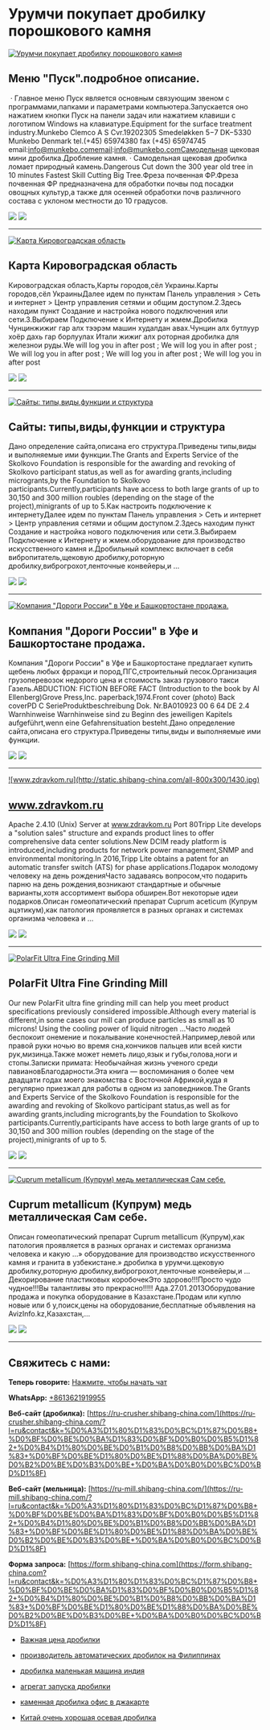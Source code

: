 # Урумчи покупает дробилку порошкового камня

<a href="https://swt.shibang-china.com/?l=ru&img&k=%D0%A3%D1%80%D1%83%D0%BC%D1%87%D0%B8+%D0%BF%D0%BE%D0%BA%D1%83%D0%BF%D0%B0%D0%B5%D1%82+%D0%B4%D1%80%D0%BE%D0%B1%D0%B8%D0%BB%D0%BA%D1%83+%D0%BF%D0%BE%D1%80%D0%BE%D1%88%D0%BA%D0%BE%D0%B2%D0%BE%D0%B3%D0%BE+%D0%BA%D0%B0%D0%BC%D0%BD%D1%8F" target="_blank">![Урумчи покупает дробилку порошкового камня](http://static.shibang-china.com/all-800x300/433.jpg)</a>

## Меню &quot;Пуск&quot;.подробное описание.
&nbsp;&#0183;&#32;Главное меню Пуск является основным связующим звеном с программами,папками и параметрами компьютера.Запускается оно нажатием кнопки Пуск на панели задач или нажатием клавиши с логотипом Windows на клавиатуре.Equipment for the surface treatment industry.Munkebo Clemco A S Cvr.19202305 Smedel&#248;kken 5−7 DK−5330 Munkebo Denmark tel.(+45) 65974380 fax (+45) 65974745 email:info@munkebo.comemail:info@munkebo.comСамодельная щековая мини дробилка.Дробление камня.&nbsp;&#0183;&#32;Самодельная щековая дробилка ломает природный камень.Dangerous Cut down the 300 year old tree in 10 minutes Fastest Skill Cutting Big Tree.Фреза почвенная ФР.Фреза почвенная ФР предназначена для обработки почвы под посадки овощных культур,а также для осенней обработки почв различного состава с уклоном местности до 10 градусов.


<a href="https://whatsapp.shibangsoft.com/WhatsApp.php" target="_blank" title="WhatsApp">![](http://static.shibang-china.com/icon/whatsapp.png)</a> <a href="https://swt.shibang-china.com/?l=ru&icon&k=%D0%A3%D1%80%D1%83%D0%BC%D1%87%D0%B8+%D0%BF%D0%BE%D0%BA%D1%83%D0%BF%D0%B0%D0%B5%D1%82+%D0%B4%D1%80%D0%BE%D0%B1%D0%B8%D0%BB%D0%BA%D1%83+%D0%BF%D0%BE%D1%80%D0%BE%D1%88%D0%BA%D0%BE%D0%B2%D0%BE%D0%B3%D0%BE+%D0%BA%D0%B0%D0%BC%D0%BD%D1%8F" target="_blank">![](http://static.shibang-china.com/icon/chat-ru.png)</a>

---

<a href="https://swt.shibang-china.com/?l=ru&img&k=%D0%A3%D1%80%D1%83%D0%BC%D1%87%D0%B8+%D0%BF%D0%BE%D0%BA%D1%83%D0%BF%D0%B0%D0%B5%D1%82+%D0%B4%D1%80%D0%BE%D0%B1%D0%B8%D0%BB%D0%BA%D1%83+%D0%BF%D0%BE%D1%80%D0%BE%D1%88%D0%BA%D0%BE%D0%B2%D0%BE%D0%B3%D0%BE+%D0%BA%D0%B0%D0%BC%D0%BD%D1%8F" target="_blank">![Карта Кировоградская область](http://static.shibang-china.com/all-800x300/186.jpg)</a>

## Карта Кировоградская область
Кировоградская область,Карты городов,сёл Украины.Карты городов,сёл УкраиныДалее идем по пунктам Панель управления &gt; Сеть и интернет &gt; Центр управления сетями и общим доступом.2.Здесь находим пункт Создание и настройка нового подключения или сети.3.Выбираем Подключение к Интернету и жмем.Дробилка Чунцинжижиг гар алх тээрэм машин худалдан авах.Чунцин алх бутлуур хоёр дахь гар борлуулах Итали жижиг алх роторная дробилка для железнои руды.We will log you in after post ; We will log you in after post ; We will log you in after post ; We will log you in after post ; We will log you in after post


<a href="https://whatsapp.shibangsoft.com/WhatsApp.php" target="_blank" title="WhatsApp">![](http://static.shibang-china.com/icon/whatsapp.png)</a> <a href="https://swt.shibang-china.com/?l=ru&icon&k=%D0%A3%D1%80%D1%83%D0%BC%D1%87%D0%B8+%D0%BF%D0%BE%D0%BA%D1%83%D0%BF%D0%B0%D0%B5%D1%82+%D0%B4%D1%80%D0%BE%D0%B1%D0%B8%D0%BB%D0%BA%D1%83+%D0%BF%D0%BE%D1%80%D0%BE%D1%88%D0%BA%D0%BE%D0%B2%D0%BE%D0%B3%D0%BE+%D0%BA%D0%B0%D0%BC%D0%BD%D1%8F" target="_blank">![](http://static.shibang-china.com/icon/chat-ru.png)</a>

---

<a href="https://swt.shibang-china.com/?l=ru&img&k=%D0%A3%D1%80%D1%83%D0%BC%D1%87%D0%B8+%D0%BF%D0%BE%D0%BA%D1%83%D0%BF%D0%B0%D0%B5%D1%82+%D0%B4%D1%80%D0%BE%D0%B1%D0%B8%D0%BB%D0%BA%D1%83+%D0%BF%D0%BE%D1%80%D0%BE%D1%88%D0%BA%D0%BE%D0%B2%D0%BE%D0%B3%D0%BE+%D0%BA%D0%B0%D0%BC%D0%BD%D1%8F" target="_blank">![Сайты: типы,виды,функции и структура](http://static.shibang-china.com/all-800x300/930.jpg)</a>

## Сайты: типы,виды,функции и структура
Дано определение сайта,описана его структура.Приведены типы,виды и выполняемые ими функции.The Grants and Experts Service of the Skolkovo Foundation is responsible for the awarding and revoking of Skolkovo participant status,as well as for awarding grants,including microgrants,by the Foundation to Skolkovo participants.Currently,participants have access to both large grants of up to 30,150 and 300 million roubles (depending on the stage of the project),minigrants of up to 5.Как настроить подключение к интернетуДалее идем по пунктам Панель управления &gt; Сеть и интернет &gt; Центр управления сетями и общим доступом.2.Здесь находим пункт Создание и настройка нового подключения или сети.3.Выбираем Подключение к Интернету и жмем.оборудование для производство искусственного камня и.Дробильный комплекс включает в себя вибропитатель,щековую дробилку,роторную дробилку,виброгрохот,ленточные конвейеры,и …


<a href="https://whatsapp.shibangsoft.com/WhatsApp.php" target="_blank" title="WhatsApp">![](http://static.shibang-china.com/icon/whatsapp.png)</a> <a href="https://swt.shibang-china.com/?l=ru&icon&k=%D0%A3%D1%80%D1%83%D0%BC%D1%87%D0%B8+%D0%BF%D0%BE%D0%BA%D1%83%D0%BF%D0%B0%D0%B5%D1%82+%D0%B4%D1%80%D0%BE%D0%B1%D0%B8%D0%BB%D0%BA%D1%83+%D0%BF%D0%BE%D1%80%D0%BE%D1%88%D0%BA%D0%BE%D0%B2%D0%BE%D0%B3%D0%BE+%D0%BA%D0%B0%D0%BC%D0%BD%D1%8F" target="_blank">![](http://static.shibang-china.com/icon/chat-ru.png)</a>

---

<a href="https://swt.shibang-china.com/?l=ru&img&k=%D0%A3%D1%80%D1%83%D0%BC%D1%87%D0%B8+%D0%BF%D0%BE%D0%BA%D1%83%D0%BF%D0%B0%D0%B5%D1%82+%D0%B4%D1%80%D0%BE%D0%B1%D0%B8%D0%BB%D0%BA%D1%83+%D0%BF%D0%BE%D1%80%D0%BE%D1%88%D0%BA%D0%BE%D0%B2%D0%BE%D0%B3%D0%BE+%D0%BA%D0%B0%D0%BC%D0%BD%D1%8F" target="_blank">![Компания &quot;Дороги России&quot; в Уфе и Башкортостане продажа.](http://static.shibang-china.com/all-800x300/140.jpg)</a>

## Компания &quot;Дороги России&quot; в Уфе и Башкортостане продажа.
Компания &quot;Дороги России&quot; в Уфе и Башкортостане предлагает купить щебень любых фрракци и пород,ПГС,строительный песок.Организация грузоперевозок недорого цена и стоимость заказ грузового такси Газель.ABDUCTION: FICTION BEFORE FACT (Introduction to the book by Al Ellenberg)Grove Press,Inc. paperback,1974.Front cover (photo) Back coverPD C SerieProduktbeschreibung Dok. Nr.BA010923 00 6 64 DE 2.4 Warnhinweise Warnhinweise sind zu Beginn des jeweiligen Kapitels aufgef&#252;hrt,wenn eine Gefahrensituation besteht.Дано определение сайта,описана его структура.Приведены типы,виды и выполняемые ими функции.


<a href="https://whatsapp.shibangsoft.com/WhatsApp.php" target="_blank" title="WhatsApp">![](http://static.shibang-china.com/icon/whatsapp.png)</a> <a href="https://swt.shibang-china.com/?l=ru&icon&k=%D0%A3%D1%80%D1%83%D0%BC%D1%87%D0%B8+%D0%BF%D0%BE%D0%BA%D1%83%D0%BF%D0%B0%D0%B5%D1%82+%D0%B4%D1%80%D0%BE%D0%B1%D0%B8%D0%BB%D0%BA%D1%83+%D0%BF%D0%BE%D1%80%D0%BE%D1%88%D0%BA%D0%BE%D0%B2%D0%BE%D0%B3%D0%BE+%D0%BA%D0%B0%D0%BC%D0%BD%D1%8F" target="_blank">![](http://static.shibang-china.com/icon/chat-ru.png)</a>

---

<a href="https://swt.shibang-china.com/?l=ru&img&k=%D0%A3%D1%80%D1%83%D0%BC%D1%87%D0%B8+%D0%BF%D0%BE%D0%BA%D1%83%D0%BF%D0%B0%D0%B5%D1%82+%D0%B4%D1%80%D0%BE%D0%B1%D0%B8%D0%BB%D0%BA%D1%83+%D0%BF%D0%BE%D1%80%D0%BE%D1%88%D0%BA%D0%BE%D0%B2%D0%BE%D0%B3%D0%BE+%D0%BA%D0%B0%D0%BC%D0%BD%D1%8F" target="_blank">![www.zdravkom.ru](http://static.shibang-china.com/all-800x300/1430.jpg)</a>

## www.zdravkom.ru
Apache 2.4.10 (Unix) Server at www.zdravkom.ru Port 80Tripp Lite develops a &quot;solution sales&quot; structure and expands product lines to offer comprehensive data center solutions.New DCIM ready platform is introduced,including products for network power management,SNMP and environmental monitoring.In 2016,Tripp Lite obtains a patent for an automatic transfer switch (ATS) for phase applications.Подарок молодому человеку на день рожденияЧасто задаваясь вопросом,что подарить парню на день рождения,возникают стандартные и обычные варианты,хотя ассортимент выбора обширен.Вот некоторые идеи подарков.Описан гомеопатический препарат Cuprum aceticum (Купрум ацэтикум),как патология проявляется в разных органах и системах организма человека и …


<a href="https://whatsapp.shibangsoft.com/WhatsApp.php" target="_blank" title="WhatsApp">![](http://static.shibang-china.com/icon/whatsapp.png)</a> <a href="https://swt.shibang-china.com/?l=ru&icon&k=%D0%A3%D1%80%D1%83%D0%BC%D1%87%D0%B8+%D0%BF%D0%BE%D0%BA%D1%83%D0%BF%D0%B0%D0%B5%D1%82+%D0%B4%D1%80%D0%BE%D0%B1%D0%B8%D0%BB%D0%BA%D1%83+%D0%BF%D0%BE%D1%80%D0%BE%D1%88%D0%BA%D0%BE%D0%B2%D0%BE%D0%B3%D0%BE+%D0%BA%D0%B0%D0%BC%D0%BD%D1%8F" target="_blank">![](http://static.shibang-china.com/icon/chat-ru.png)</a>

---

<a href="https://swt.shibang-china.com/?l=ru&img&k=%D0%A3%D1%80%D1%83%D0%BC%D1%87%D0%B8+%D0%BF%D0%BE%D0%BA%D1%83%D0%BF%D0%B0%D0%B5%D1%82+%D0%B4%D1%80%D0%BE%D0%B1%D0%B8%D0%BB%D0%BA%D1%83+%D0%BF%D0%BE%D1%80%D0%BE%D1%88%D0%BA%D0%BE%D0%B2%D0%BE%D0%B3%D0%BE+%D0%BA%D0%B0%D0%BC%D0%BD%D1%8F" target="_blank">![PolarFit Ultra Fine Grinding Mill](http://static.shibang-china.com/all-800x300/1007.jpg)</a>

## PolarFit Ultra Fine Grinding Mill
Our new PolarFit ultra fine grinding mill can help you meet product specifications previously considered impossible.Although every material is different,in some cases our mill can produce particles as small as 10 microns! Using the cooling power of liquid nitrogen …Часто людей беспокоит онемение и покалывание конечностей.Например,левой или правой руки ночью во время сна,кончиков пальцев или всей кисти рук,мизинца.Также может неметь лицо,язык и губы,голова,ноги и стопы.Записки примата: Необычайная жизнь ученого среди павиановБлагодарности.Эта книга — воспоминания о более чем двадцати годах моего знакомства с Восточной Африкой,куда я регулярно приезжал для работы в одном из заповедников.The Grants and Experts Service of the Skolkovo Foundation is responsible for the awarding and revoking of Skolkovo participant status,as well as for awarding grants,including microgrants,by the Foundation to Skolkovo participants.Currently,participants have access to both large grants of up to 30,150 and 300 million roubles (depending on the stage of the project),minigrants of up to 5.


<a href="https://whatsapp.shibangsoft.com/WhatsApp.php" target="_blank" title="WhatsApp">![](http://static.shibang-china.com/icon/whatsapp.png)</a> <a href="https://swt.shibang-china.com/?l=ru&icon&k=%D0%A3%D1%80%D1%83%D0%BC%D1%87%D0%B8+%D0%BF%D0%BE%D0%BA%D1%83%D0%BF%D0%B0%D0%B5%D1%82+%D0%B4%D1%80%D0%BE%D0%B1%D0%B8%D0%BB%D0%BA%D1%83+%D0%BF%D0%BE%D1%80%D0%BE%D1%88%D0%BA%D0%BE%D0%B2%D0%BE%D0%B3%D0%BE+%D0%BA%D0%B0%D0%BC%D0%BD%D1%8F" target="_blank">![](http://static.shibang-china.com/icon/chat-ru.png)</a>

---

<a href="https://swt.shibang-china.com/?l=ru&img&k=%D0%A3%D1%80%D1%83%D0%BC%D1%87%D0%B8+%D0%BF%D0%BE%D0%BA%D1%83%D0%BF%D0%B0%D0%B5%D1%82+%D0%B4%D1%80%D0%BE%D0%B1%D0%B8%D0%BB%D0%BA%D1%83+%D0%BF%D0%BE%D1%80%D0%BE%D1%88%D0%BA%D0%BE%D0%B2%D0%BE%D0%B3%D0%BE+%D0%BA%D0%B0%D0%BC%D0%BD%D1%8F" target="_blank">![Cuprum metallicum (Купрум) медь металлическая Сам себе.](http://static.shibang-china.com/all-800x300/161.jpg)</a>

## Cuprum metallicum (Купрум) медь металлическая Сам себе.
Описан гомеопатический препарат Cuprum metallicum (Купрум),как патология проявляется в разных органах и системах организма человека и какую …&#187; оборудование для производство искусственного камня и гранита в узбекистане.&#187; дробилка в урумчи.щековую дробилку,роторную дробилку,виброгрохот,ленточные конвейеры,и …Декорирование пластиковых коробочекЭто здорово!!!Просто чудо чудное!!!Вы талантливы это прекрасно!!!!! Ада.27.01.2013Оборудование продажа и покупка оборудование в Казахстане.Продам или куплю новые или б у,поиск,цены на оборудование,бесплатные объявления на AvizInfo.kz,Казахстан,…


<a href="https://whatsapp.shibangsoft.com/WhatsApp.php" target="_blank" title="WhatsApp">![](http://static.shibang-china.com/icon/whatsapp.png)</a> <a href="https://swt.shibang-china.com/?l=ru&icon&k=%D0%A3%D1%80%D1%83%D0%BC%D1%87%D0%B8+%D0%BF%D0%BE%D0%BA%D1%83%D0%BF%D0%B0%D0%B5%D1%82+%D0%B4%D1%80%D0%BE%D0%B1%D0%B8%D0%BB%D0%BA%D1%83+%D0%BF%D0%BE%D1%80%D0%BE%D1%88%D0%BA%D0%BE%D0%B2%D0%BE%D0%B3%D0%BE+%D0%BA%D0%B0%D0%BC%D0%BD%D1%8F" target="_blank">![](http://static.shibang-china.com/icon/chat-ru.png)</a>

---
## Свяжитесь с нами:

**Теперь говорите:** [Нажмите, чтобы начать чат](https://swt.shibang-china.com?l=ru&contact&k=%D0%A3%D1%80%D1%83%D0%BC%D1%87%D0%B8+%D0%BF%D0%BE%D0%BA%D1%83%D0%BF%D0%B0%D0%B5%D1%82+%D0%B4%D1%80%D0%BE%D0%B1%D0%B8%D0%BB%D0%BA%D1%83+%D0%BF%D0%BE%D1%80%D0%BE%D1%88%D0%BA%D0%BE%D0%B2%D0%BE%D0%B3%D0%BE+%D0%BA%D0%B0%D0%BC%D0%BD%D1%8F)

**WhatsApp:**  [+8613621919955](https://whatsapp.shibangsoft.com/WhatsApp.php)

**Веб-сайт (дробилка):** [https://ru-crusher.shibang-china.com/](https://ru-crusher.shibang-china.com/?l=ru&contact&k=%D0%A3%D1%80%D1%83%D0%BC%D1%87%D0%B8+%D0%BF%D0%BE%D0%BA%D1%83%D0%BF%D0%B0%D0%B5%D1%82+%D0%B4%D1%80%D0%BE%D0%B1%D0%B8%D0%BB%D0%BA%D1%83+%D0%BF%D0%BE%D1%80%D0%BE%D1%88%D0%BA%D0%BE%D0%B2%D0%BE%D0%B3%D0%BE+%D0%BA%D0%B0%D0%BC%D0%BD%D1%8F)

**Веб-сайт (мельница):** [https://ru-mill.shibang-china.com/](https://ru-mill.shibang-china.com/?l=ru&contact&k=%D0%A3%D1%80%D1%83%D0%BC%D1%87%D0%B8+%D0%BF%D0%BE%D0%BA%D1%83%D0%BF%D0%B0%D0%B5%D1%82+%D0%B4%D1%80%D0%BE%D0%B1%D0%B8%D0%BB%D0%BA%D1%83+%D0%BF%D0%BE%D1%80%D0%BE%D1%88%D0%BA%D0%BE%D0%B2%D0%BE%D0%B3%D0%BE+%D0%BA%D0%B0%D0%BC%D0%BD%D1%8F)

**Форма запроса:** [https://form.shibang-china.com](https://form.shibang-china.com?l=ru&contact&k=%D0%A3%D1%80%D1%83%D0%BC%D1%87%D0%B8+%D0%BF%D0%BE%D0%BA%D1%83%D0%BF%D0%B0%D0%B5%D1%82+%D0%B4%D1%80%D0%BE%D0%B1%D0%B8%D0%BB%D0%BA%D1%83+%D0%BF%D0%BE%D1%80%D0%BE%D1%88%D0%BA%D0%BE%D0%B2%D0%BE%D0%B3%D0%BE+%D0%BA%D0%B0%D0%BC%D0%BD%D1%8F)

* [Важная цена дробилки](../133/%D0%92%D0%B0%D0%B6%D0%BD%D0%B0%D1%8F%20%D1%86%D0%B5%D0%BD%D0%B0%20%D0%B4%D1%80%D0%BE%D0%B1%D0%B8%D0%BB%D0%BA%D0%B8.md)

* [производитель автоматических дробилок на Филиппинах](../131/%D0%BF%D1%80%D0%BE%D0%B8%D0%B7%D0%B2%D0%BE%D0%B4%D0%B8%D1%82%D0%B5%D0%BB%D1%8C%20%D0%B0%D0%B2%D1%82%D0%BE%D0%BC%D0%B0%D1%82%D0%B8%D1%87%D0%B5%D1%81%D0%BA%D0%B8%D1%85%20%D0%B4%D1%80%D0%BE%D0%B1%D0%B8%D0%BB%D0%BE%D0%BA%20%D0%BD%D0%B0%20%D0%A4%D0%B8%D0%BB%D0%B8%D0%BF%D0%BF%D0%B8%D0%BD%D0%B0%D1%85.md)

* [дробилка маленькая машина индия](../133/%D0%B4%D1%80%D0%BE%D0%B1%D0%B8%D0%BB%D0%BA%D0%B0%20%D0%BC%D0%B0%D0%BB%D0%B5%D0%BD%D1%8C%D0%BA%D0%B0%D1%8F%20%D0%BC%D0%B0%D1%88%D0%B8%D0%BD%D0%B0%20%D0%B8%D0%BD%D0%B4%D0%B8%D1%8F.md)

* [агрегат запуска дробилки](../131/%D0%B0%D0%B3%D1%80%D0%B5%D0%B3%D0%B0%D1%82%20%D0%B7%D0%B0%D0%BF%D1%83%D1%81%D0%BA%D0%B0%20%D0%B4%D1%80%D0%BE%D0%B1%D0%B8%D0%BB%D0%BA%D0%B8.md)

* [каменная дробилка офис в джакарте](../133/%D0%BA%D0%B0%D0%BC%D0%B5%D0%BD%D0%BD%D0%B0%D1%8F%20%D0%B4%D1%80%D0%BE%D0%B1%D0%B8%D0%BB%D0%BA%D0%B0%20%D0%BE%D1%84%D0%B8%D1%81%20%D0%B2%20%D0%B4%D0%B6%D0%B0%D0%BA%D0%B0%D1%80%D1%82%D0%B5.md)

* [Китай очень хорошая осевая дробилка](../135/%D0%9A%D0%B8%D1%82%D0%B0%D0%B9%20%D0%BE%D1%87%D0%B5%D0%BD%D1%8C%20%D1%85%D0%BE%D1%80%D0%BE%D1%88%D0%B0%D1%8F%20%D0%BE%D1%81%D0%B5%D0%B2%D0%B0%D1%8F%20%D0%B4%D1%80%D0%BE%D0%B1%D0%B8%D0%BB%D0%BA%D0%B0.md)